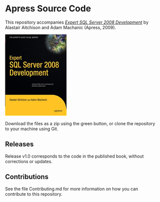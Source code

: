 # Apress Source Code

This repository accompanies [*Expert SQL Server 2008 Development*](http://www.apress.com/9781430272137) by Alastair Aitchison and Adam Machanic (Apress, 2009).

![Cover image](9781430272137.jpg)

Download the files as a zip using the green button, or clone the repository to your machine using Git.

## Releases

Release v1.0 corresponds to the code in the published book, without corrections or updates.

## Contributions

See the file Contributing.md for more information on how you can contribute to this repository.
